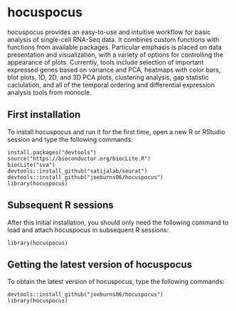 # hocuspocus

hocuspocus provides an easy-to-use and intuitive workflow for basic analysis of 
single-cell RNA-Seq data.  It combines custom functions with functions from 
available packages.  Particular emphasis is placed on data presentation and 
visualization, with a variety of options for controlling the appearance of 
plots.  Currently, tools include selection of important expressed genes based on
variance and PCA, heatmaps with color bars, blot plots, 1D, 2D, and 3D PCA 
plots, clustering analysis, gap statistic caclulation, and all of the temporal 
ordering and differential expression analysis tools from monocle.

## First installation
To install hocuspocus and run it for the first time, open a new R or RStudio
session and type the following commands:

```
install.packages("devtools")
source("https://bioconductor.org/biocLite.R")
biocLite("sva")
devtools::install_github("satijalab/seurat")
devtools::install_github("joeburns06/hocuspocus")
library(hocuspocus)
```

## Subsequent R sessions
After this initial installation, you should only need the following command to 
load and attach hocuspocus in subsequent R sessions:

```
library(hocuspocus)
```

## Getting the latest version of hocuspocus
To obtain the latest version of hocuspocus, type the following commands:

```
devtools::install_github("joeburns06/hocuspocus")
library(hocuspocus)
```
